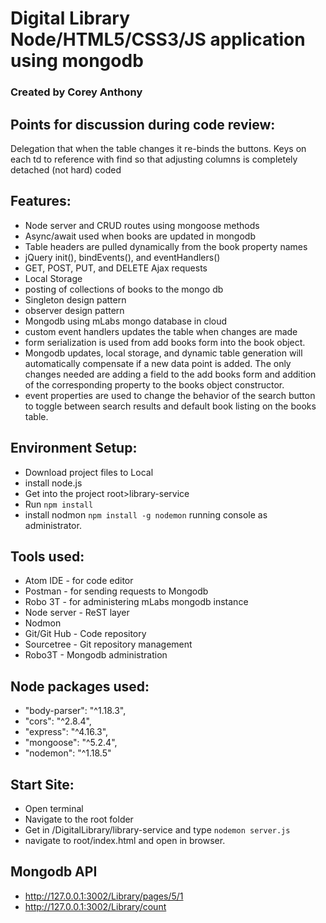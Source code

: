# Digital Library Node/HTML5/CSS3/JS application using mongodb

### Created by Corey Anthony

## Points for discussion during code review:

Delegation that when the table changes it re-binds the buttons.
Keys on each td to reference with find so that adjusting columns is completely detached (not hard) coded

## Features:
- Node server and CRUD routes using mongoose methods
- Async/await used when books are updated in mongodb
- Table headers are pulled dynamically from the book property names
- jQuery init(), bindEvents(), and eventHandlers()
- GET, POST, PUT, and DELETE Ajax requests
- Local Storage
- posting of collections of books to the mongo db
- Singleton design pattern
- observer design pattern
- Mongodb using mLabs mongo database in cloud
- custom event handlers updates the table when changes are made
- form serialization is used from add books form into the book object.
- Mongodb updates, local storage, and dynamic table generation will automatically compensate if a new data point is added.  The only changes needed are adding a field to the add books form and addition of the corresponding property to the books object constructor.
- event properties are used to change the behavior of the search button to toggle between search results and default book listing on the books table.

## Environment Setup:
- Download project files to Local
- install node.js
- Get into the project root>library-service
- Run `npm install`
- install nodmon `npm install -g nodemon` running console as administrator.

## Tools used:
- Atom IDE - for code editor
- Postman - for sending requests to Mongodb
- Robo 3T - for administering mLabs mongodb instance
- Node server - ReST layer
- Nodmon
- Git/Git Hub - Code repository
- Sourcetree - Git repository management
- Robo3T - Mongodb administration

## Node packages used:
- "body-parser": "^1.18.3",
- "cors": "^2.8.4",
- "express": "^4.16.3",
- "mongoose": "^5.2.4",
- "nodemon": "^1.18.5"

## Start Site:
- Open terminal
- Navigate to the root folder
- Get in <root>/DigitalLibrary/library-service and type `nodemon server.js`
- navigate to root/index.html and open in browser.

## Mongodb API
- http://127.0.0.1:3002/Library/pages/5/1
- http://127.0.0.1:3002/Library/count
